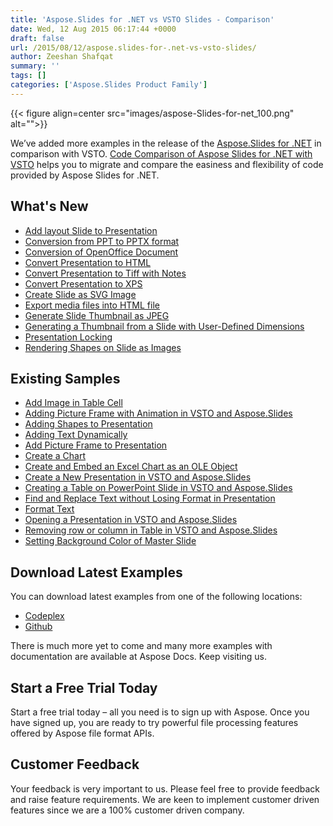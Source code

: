 ```yaml
---
title: 'Aspose.Slides for .NET vs VSTO Slides - Comparison'
date: Wed, 12 Aug 2015 06:17:44 +0000
draft: false
url: /2015/08/12/aspose.slides-for-.net-vs-vsto-slides/
author: Zeeshan Shafqat
summary: ''
tags: []
categories: ['Aspose.Slides Product Family']
---
```




{{< figure align=center src="images/aspose-Slides-for-net_100.png" alt="">}}


We’ve added more examples in the release of the [Aspose.Slides for .NET][1] in comparison with VSTO. [Code Comparison of Aspose Slides for .NET with VSTO][2] helps you to migrate and compare the easiness and flexibility of code provided by Aspose Slides for .NET.

## What's New

*   [Add layout Slide to Presentation][3]
*   [Conversion from PPT to PPTX format][4]
*   [Conversion of OpenOffice Document][5]
*   [Convert Presentation to HTML][6]
*   [Convert Presentation to Tiff with Notes][7]
*   [Convert Presentation to XPS][8]
*   [Create Slide as SVG Image][9]
*   [Export media files into HTML file][10]
*   [Generate Slide Thumbnail as JPEG][11]
*   [Generating a Thumbnail from a Slide with User-Defined Dimensions][12]
*   [Presentation Locking][13]
*   [Rendering Shapes on Slide as Images][14]

## Existing Samples

*   [Add Image in Table Cell][15]
*   [Adding Picture Frame with Animation in VSTO and Aspose.Slides][16]
*   [Adding Shapes to Presentation][17]
*   [Adding Text Dynamically][18]
*   [Add Picture Frame to Presentation][19]
*   [Create a Chart][20]
*   [Create and Embed an Excel Chart as an OLE Object][21]
*   [Create a New Presentation in VSTO and Aspose.Slides][22]
*   [Creating a Table on PowerPoint Slide in VSTO and Aspose.Slides][23]
*   [Find and Replace Text without Losing Format in Presentation][24]
*   [Format Text][25]
*   [Opening a Presentation in VSTO and Aspose.Slides][26]
*   [Removing row or column in Table in VSTO and Aspose.Slides][27]
*   [Setting Background Color of Master Slide][28]

## Download Latest Examples

You can download latest examples from one of the following locations:

*   [Codeplex][29]
*   [Github][30]

There is much more yet to come and many more examples with documentation are available at Aspose Docs. Keep visiting us.

## Start a Free Trial Today

Start a free trial today – all you need is to sign up with Aspose. Once you have signed up, you are ready to try powerful file processing features offered by Aspose file format APIs.

## Customer Feedback

Your feedback is very important to us. Please feel free to provide feedback and raise feature requirements. We are keen to implement customer driven features since we are a 100% customer driven company.



[1]: https://products.aspose.com/slides/net
[2]: https://docs.aspose.com/
[3]: https://docs.aspose.com/slides/net/add-layout-slide-to-presentation/
[4]: https://docs.aspose.com/slides/net/conversion-from-ppt-to-pptx-format/
[5]: https://docs.aspose.com/slides/net/conversion-of-openoffice-document/
[6]: https://docs.aspose.com/slides/net/
[7]: https://docs.aspose.com/slides/net/convert-presentation-to-tiff-with-notes/
[8]: https://docs.aspose.com/slides/net/convert-presentation-to-xps/
[9]: https://docs.aspose.com/slides/net/create-slide-as-svg-image/
[10]: https://docs.aspose.com/slides/net/
[11]: https://docs.aspose.com/slides/net/generate-slide-thumbnail-as-jpeg/
[12]: https://docs.aspose.com/slides/net/generating-a-thumbnail-from-a-slide-with-user-defined-dimensions/
[13]: https://docs.aspose.com/slides/net/presentation-locking/
[14]: https://docs.aspose.com/slides/net/rendering-shapes-on-slide-as-images/
[15]: https://docs.aspose.com/slides/net/add-image-in-table-cell/
[16]: https://docs.aspose.com/slides/net/adding-picture-frame-with-animation-in-vsto-and-aspose-slides/
[17]: https://docs.aspose.com/slides/net/adding-shapes-to-presentation/
[18]: https://docs.aspose.com/slides/net/adding-text-dynamically/
[19]: https://docs.aspose.com/slides/net/add-picture-frame-to-presentation/
[20]: https://docs.aspose.com/slides/net/create-a-chart/
[21]: https://docs.aspose.com/slides/net/create-and-embed-an-excel-chart-as-an-ole-object/
[22]: https://docs.aspose.com/slides/net/create-a-new-presentation-in-vsto-and-aspose-slides/
[23]: https://docs.aspose.com/slides/net/creating-a-table-on-powerpoint-slide-in-vsto-and-aspose-slides/
[24]: https://docs.aspose.com/slides/net/find-and-replace-text-without-losing-format-in-presentation/
[25]: https://docs.aspose.com/slides/net/format-text/
[26]: https://docs.aspose.com/slides/net/opening-a-presentation-in-vsto-and-aspose-slides/
[27]: https://docs.aspose.com/slides/net/removing-row-or-column-in-table-in-vsto-and-aspose-slides/
[28]: https://docs.aspose.com/slides/net/setting-background-color-of-master-slide/
[29]: https://docs.aspose.com/
[30]: https://github.com/asposeslides/Aspose_Slides_NET/releases/tag/AsposeSlidesVsVSTOv1.1




